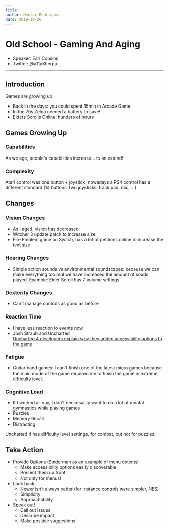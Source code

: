 ```yaml
---
title: 
author: Hector Rodriguez
date: 2019-10-26
---
```

# Old School - Gaming And Aging
- Speaker: Earl Cousins
- Twitter: @a11ySherpa
---
## Introduction
Games are growing up
- Back in the days: you could spent 15min in Arcade Game
- In the 70s Zelda needed a battery to save!
- Elders Scrolls Online: hunders of hours




## Games Growing Up

### Capabilities
As we age, people's capabilities increase... to an extend!

### Complexity
Atari control was one button + joystick, nowadays a PS4 control has a different standard (14 buttons, two joysticks, track pad, mic, ...)


## Changes

### Vision Changes
- As I aged, vision has decreased
- Witcher 3 update patch to increase size
- Fire Emblem game on Switch, has a lot of petitions online to increase the text size

### Hearing Changes
- Simple action sounds vs environmental soundscapes: because we can make everything too real we have increased the amount of souds played. Example: Elder Scroll has 7 volume settings

### Dexterity Changes
- Can't manage controls as good as before

### Reaction Time
- I have less reaction to events now
- Josh Straub and Uncharted  
[Uncharted 4 developers explain why they added accessibility options to the game](https://www.polygon.com/2016/5/19/11716174/uncharted-4-accessibility-options-disabled-gamers)

### Fatigue
- Guitar band games: I can't finish one of the latest micro games because the main mode of the game required me to finish the game in extreme difficulty level.

### Cognitive Load
- If I worked all day, I don't neccesarily want to do a lot of mental gymnastics while playing games
- Puzzles
- Memory Recall
- Distracting

Uncharted 4 has difficulty level settings, for combat, but not for puzzles.

## Take Action
- Provide Options (Spiderman as an example of menu options)
    - Make accessibility options easily discoverable
    - Present them up front
    - Not only for menus!
- Look back
    - Newer isn't always better (for instance controls were simpler, NES)
    - Simplicity
    - Approachability
- Speak out!
    - Call out issues
    - Describe impact
    - Make positive suggestions!
